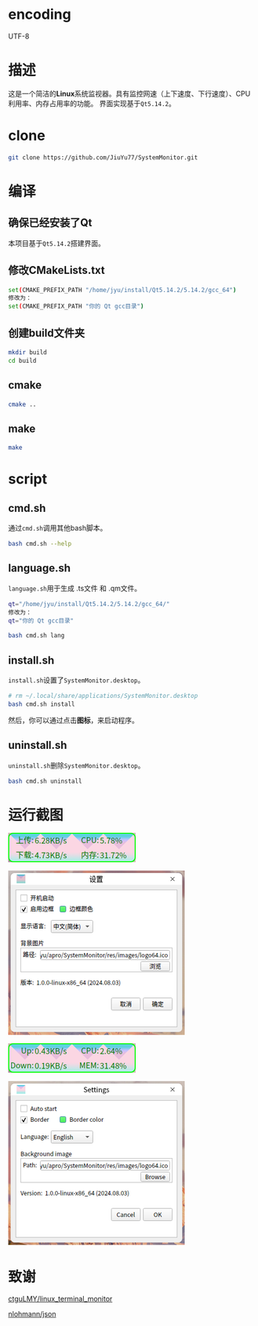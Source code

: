 # encoding
UTF-8

# 描述
这是一个简洁的**Linux**系统监视器。具有监控网速（上下速度、下行速度）、CPU利用率、内存占用率的功能。
界面实现基于`Qt5.14.2`。

# clone
```bash
git clone https://github.com/JiuYu77/SystemMonitor.git
```

# 编译
## 确保已经安装了Qt
本项目基于`Qt5.14.2`搭建界面。

## 修改CMakeLists.txt
```bash
set(CMAKE_PREFIX_PATH "/home/jyu/install/Qt5.14.2/5.14.2/gcc_64")
修改为：
set(CMAKE_PREFIX_PATH "你的 Qt gcc目录")
```

## 创建build文件夹
```bash
mkdir build
cd build
```

## cmake
```bash
cmake ..
```

## make
```bash
make
```
# script
## cmd.sh
通过`cmd.sh`调用其他bash脚本。
```bash
bash cmd.sh --help
```

## language.sh
`language.sh`用于生成 .ts文件 和 .qm文件。

```bash
qt="/home/jyu/install/Qt5.14.2/5.14.2/gcc_64/"
修改为：
qt="你的 Qt gcc目录"
```

```bash
bash cmd.sh lang
```

## install.sh
`install.sh`设置了`SystemMonitor.desktop`。
```bash
# rm ~/.local/share/applications/SystemMonitor.desktop
bash cmd.sh install
```
然后，你可以通过点击**图标**，来启动程序。

## uninstall.sh
`uninstall.sh`删除`SystemMonitor.desktop`。
```bash
bash cmd.sh uninstall
```

# 运行截图
![](res/readme/readme_01.png)

![](res/readme/readme_02.png)

![](res/readme/readme_03_English.png)

![](res/readme/readme_04_English.png)

# 致谢
[ctguLMY/linux_terminal_monitor](https://github.com/ctguLMY/linux_terminal_monitor)

[nlohmann/json](https://github.com/nlohmann/json)
